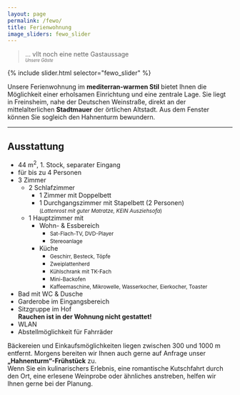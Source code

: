 ```yaml
---
layout: page
permalink: /fewo/
title: Ferienwohnung
image_sliders: fewo_slider
---
```


> ... vllt noch eine nette Gastaussage\
> <sup><sub>*Unsere Gäste*</sub></sup>

<div class="align-right" style="width: 66%">
{% include slider.html selector="fewo_slider" %}
</div>

Unsere Ferienwohnung im **mediterran-warmen Stil** bietet Ihnen die Möglichkeit einer erholsamen Einrichtung und eine zentrale Lage. Sie liegt in Freinsheim, nahe der Deutschen Weinstraße, direkt an der mittelalterlichen **Stadtmauer** der örtlichen Altstadt. Aus dem Fenster können Sie sogleich den Hahnenturm bewundern.

***

## Ausstattung
- 44 m<sup>2</sup>, 1. Stock, separater Eingang
- für bis zu 4 Personen
- 3 Zimmer
  - 2 Schlafzimmer
    - 1 Zimmer mit Doppelbett
    - 1 Durchgangszimmer mit Stapelbett (2 Personen) <br/> <small>(*Lattenrost mit guter Matratze, KEIN Ausziehsofa*)</small>
  - 1 Hauptzimmer mit
    - Wohn- & Essbereich
      - <small>Sat-Flach-TV, DVD-Player</small>
      - <small>Stereoanlage</small>
    - Küche
      - <small>Geschirr, Besteck, Töpfe</small>
      - <small>Zweiplattenherd</small>
      - <small>Kühlschrank mit TK-Fach</small>
      - <small>Mini-Backofen</small>
      - <small>Kaffeemaschine, Mikrowelle, Wasserkocher, Eierkocher, Toaster</small>
- Bad mit WC & Dusche
- Garderobe im Eingangsbereich
- Sitzgruppe im Hof <br/>
  **Rauchen ist in der Wohnung nicht gestattet!**
- WLAN
- Abstellmöglichkeit für Fahrräder

Bäckereien und Einkaufsmöglichkeiten liegen zwischen 300 und 1000 m entfernt. Morgens bereiten wir Ihnen auch gerne auf Anfrage unser **„Hahnenturm“-Frühstück** zu.\
Wenn Sie ein kulinarischers Erlebnis, eine romantische Kutschfahrt durch den Ort, eine erlesene Weinprobe oder ähnliches anstreben, helfen wir Ihnen gerne bei der Planung.
